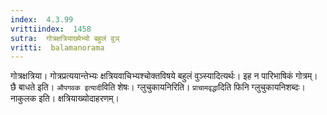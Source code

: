 ```yaml
---
index:  4.3.99
vrittiindex:  1458
sutra:  गोत्रक्षत्रियाख्येभ्यो बहुलं वुञ्
vritti:  balamanorama 
---
```


गोत्रक्षत्रिया। गोत्रप्रत्ययान्तेभ्यः क्षत्रियवाचिभ्यश्चोक्तविषये बहुलं वुञ्स्यादित्यर्थः। इह न पारिभाषिकं गोत्रम्। छै बाधते इति। `औपगवक इत्यादी`विति शेषः। ग्लुचुकायनिरिति। `प्राचामवृद्धा`दिति फिनि ग्लुचुकायनिशब्दः। नाकुलक इति। क्षत्रियाख्योदाहरणम्। 

